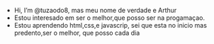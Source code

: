 -  Hi, I’m @tuzaodo8, mas meu nome de verdade e Arthur
-  Estou interesado em ser o melhor,que posso ser na progamaçao.
-  Estou aprendendo html,css,e javascrip, sei que esta no inicio mas predento,ser o melhor, que posso cada dia

<!---
tuzaodo8/tuzaodo8 is a ✨ special ✨ repository because its `README.md` (this file) appears on your GitHub profile.
You can click the Preview link to take a look at your changes.
--->
